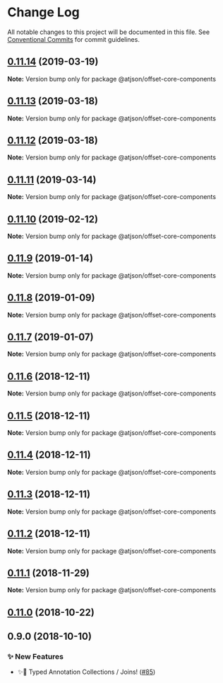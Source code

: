 # Change Log

All notable changes to this project will be documented in this file.
See [Conventional Commits](https://conventionalcommits.org) for commit guidelines.

## [0.11.14](https://github.com/CondeNast-Copilot/atjson/compare/@atjson/offset-core-components@0.11.13...@atjson/offset-core-components@0.11.14) (2019-03-19)

**Note:** Version bump only for package @atjson/offset-core-components





## [0.11.13](https://github.com/CondeNast-Copilot/atjson/compare/@atjson/offset-core-components@0.11.12...@atjson/offset-core-components@0.11.13) (2019-03-18)

**Note:** Version bump only for package @atjson/offset-core-components





## [0.11.12](https://github.com/CondeNast-Copilot/atjson/compare/@atjson/offset-core-components@0.11.11...@atjson/offset-core-components@0.11.12) (2019-03-18)

**Note:** Version bump only for package @atjson/offset-core-components





## [0.11.11](https://github.com/CondeNast-Copilot/atjson/compare/@atjson/offset-core-components@0.11.10...@atjson/offset-core-components@0.11.11) (2019-03-14)

**Note:** Version bump only for package @atjson/offset-core-components





## [0.11.10](https://github.com/CondeNast-Copilot/atjson/compare/@atjson/offset-core-components@0.11.9...@atjson/offset-core-components@0.11.10) (2019-02-12)

**Note:** Version bump only for package @atjson/offset-core-components





## [0.11.9](https://github.com/CondeNast-Copilot/atjson/compare/@atjson/offset-core-components@0.11.8...@atjson/offset-core-components@0.11.9) (2019-01-14)

**Note:** Version bump only for package @atjson/offset-core-components





## [0.11.8](https://github.com/CondeNast-Copilot/atjson/compare/@atjson/offset-core-components@0.11.7...@atjson/offset-core-components@0.11.8) (2019-01-09)

**Note:** Version bump only for package @atjson/offset-core-components





## [0.11.7](https://github.com/CondeNast-Copilot/atjson/compare/@atjson/offset-core-components@0.11.6...@atjson/offset-core-components@0.11.7) (2019-01-07)

**Note:** Version bump only for package @atjson/offset-core-components





## [0.11.6](https://github.com/CondeNast-Copilot/atjson/compare/@atjson/offset-core-components@0.11.5...@atjson/offset-core-components@0.11.6) (2018-12-11)

**Note:** Version bump only for package @atjson/offset-core-components





## [0.11.5](https://github.com/CondeNast-Copilot/atjson/compare/@atjson/offset-core-components@0.11.4...@atjson/offset-core-components@0.11.5) (2018-12-11)

**Note:** Version bump only for package @atjson/offset-core-components





## [0.11.4](https://github.com/CondeNast-Copilot/atjson/compare/@atjson/offset-core-components@0.11.3...@atjson/offset-core-components@0.11.4) (2018-12-11)

**Note:** Version bump only for package @atjson/offset-core-components





## [0.11.3](https://github.com/CondeNast-Copilot/atjson/compare/@atjson/offset-core-components@0.11.2...@atjson/offset-core-components@0.11.3) (2018-12-11)

**Note:** Version bump only for package @atjson/offset-core-components





## [0.11.2](https://github.com/CondeNast-Copilot/atjson/compare/@atjson/offset-core-components@0.11.1...@atjson/offset-core-components@0.11.2) (2018-12-11)

**Note:** Version bump only for package @atjson/offset-core-components


## [0.11.1](https://github.com/CondeNast-Copilot/atjson/compare/@atjson/offset-core-components@0.11.0...@atjson/offset-core-components@0.11.1) (2018-11-29)

**Note:** Version bump only for package @atjson/offset-core-components


## [0.11.0](https://github.com/CondeNast-Copilot/atjson/compare/@atjson/offset-core-components@0.9.0...@atjson/offset-core-components@0.11.0) (2018-10-22)

## 0.9.0 (2018-10-10)

### ✨ New Features

* ✨🤠 Typed Annotation Collections / Joins! ([#85](https://github.com/CondeNast-Copilot/atjson/issues/85))
